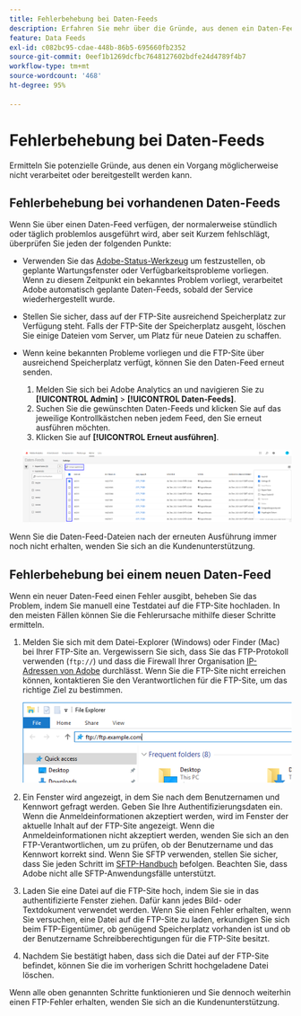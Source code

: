 ```yaml
---
title: Fehlerbehebung bei Daten-Feeds
description: Erfahren Sie mehr über die Gründe, aus denen ein Daten-Feed-Auftrag möglicherweise Daten nicht verarbeiten oder bereitstellen kann. Beheben potenzieller Probleme mit Daten-Feeds.
feature: Data Feeds
exl-id: c082bc95-cdae-448b-86b5-695660fb2352
source-git-commit: 0eef1b1269dcfbc7648127602bdfe24d4789f4b7
workflow-type: tm+mt
source-wordcount: '468'
ht-degree: 95%

---
```


# Fehlerbehebung bei Daten-Feeds

Ermitteln Sie potenzielle Gründe, aus denen ein Vorgang möglicherweise nicht verarbeitet oder bereitgestellt werden kann.

## Fehlerbehebung bei vorhandenen Daten-Feeds

Wenn Sie über einen Daten-Feed verfügen, der normalerweise stündlich oder täglich problemlos ausgeführt wird, aber seit Kurzem fehlschlägt, überprüfen Sie jeden der folgenden Punkte:

* Verwenden Sie das [Adobe-Status-Werkzeug](https://status.adobe.com/de/experience_cloud) um festzustellen, ob geplante Wartungsfenster oder Verfügbarkeitsprobleme vorliegen. Wenn zu diesem Zeitpunkt ein bekanntes Problem vorliegt, verarbeitet Adobe automatisch geplante Daten-Feeds, sobald der Service wiederhergestellt wurde.
* Stellen Sie sicher, dass auf der FTP-Site ausreichend Speicherplatz zur Verfügung steht. Falls der FTP-Site der Speicherplatz ausgeht, löschen Sie einige Dateien vom Server, um Platz für neue Dateien zu schaffen.
* Wenn keine bekannten Probleme vorliegen und die FTP-Site über ausreichend Speicherplatz verfügt, können Sie den Daten-Feed erneut senden.

   1. Melden Sie sich bei Adobe Analytics an und navigieren Sie zu **[!UICONTROL Admin]** > **[!UICONTROL Daten-Feeds]**.
   2. Suchen Sie die gewünschten Daten-Feeds und klicken Sie auf das jeweilige Kontrollkästchen neben jedem Feed, den Sie erneut ausführen möchten.
   3. Klicken Sie auf **[!UICONTROL Erneut ausführen]**.

  ![Erneut ausführen](assets/rerun.png)

Wenn Sie die Daten-Feed-Dateien nach der erneuten Ausführung immer noch nicht erhalten, wenden Sie sich an die Kundenunterstützung.

## Fehlerbehebung bei einem neuen Daten-Feed

Wenn ein neuer Daten-Feed einen Fehler ausgibt, beheben Sie das Problem, indem Sie manuell eine Testdatei auf die FTP-Site hochladen. In den meisten Fällen können Sie die Fehlerursache mithilfe dieser Schritte ermitteln.

1. Melden Sie sich mit dem Datei-Explorer (Windows) oder Finder (Mac) bei Ihrer FTP-Site an. Vergewissern Sie sich, dass Sie das FTP-Protokoll verwenden (`ftp://`) und dass die Firewall Ihrer Organisation [IP-Adressen von Adobe](/help/technotes/ip-addresses.md) durchlässt. Wenn Sie die FTP-Site nicht erreichen können, kontaktieren Sie den Verantwortlichen für die FTP-Site, um das richtige Ziel zu bestimmen.

   ![Datei-Explorer](assets/file_explorer.png)

2. Ein Fenster wird angezeigt, in dem Sie nach dem Benutzernamen und Kennwort gefragt werden. Geben Sie Ihre Authentifizierungsdaten ein. Wenn die Anmeldeinformationen akzeptiert werden, wird im Fenster der aktuelle Inhalt auf der FTP-Site angezeigt. Wenn die Anmeldeinformationen nicht akzeptiert werden, wenden Sie sich an den FTP-Verantwortlichen, um zu prüfen, ob der Benutzername und das Kennwort korrekt sind. Wenn Sie SFTP verwenden, stellen Sie sicher, dass Sie jeden Schritt im [SFTP-Handbuch](../ftp-and-sftp/c-sftp/ftp-sftp.md) befolgen. Beachten Sie, dass Adobe nicht alle SFTP-Anwendungsfälle unterstützt.
3. Laden Sie eine Datei auf die FTP-Site hoch, indem Sie sie in das authentifizierte Fenster ziehen. Dafür kann jedes Bild- oder Textdokument verwendet werden. Wenn Sie einen Fehler erhalten, wenn Sie versuchen, eine Datei auf die FTP-Site zu laden, erkundigen Sie sich beim FTP-Eigentümer, ob genügend Speicherplatz vorhanden ist und ob der Benutzername Schreibberechtigungen für die FTP-Site besitzt.
4. Nachdem Sie bestätigt haben, dass sich die Datei auf der FTP-Site befindet, können Sie die im vorherigen Schritt hochgeladene Datei löschen.

Wenn alle oben genannten Schritte funktionieren und Sie dennoch weiterhin einen FTP-Fehler erhalten, wenden Sie sich an die Kundenunterstützung.
